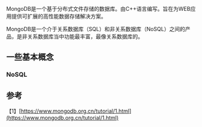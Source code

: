 MongoDB是一个基于分布式文件存储的数据库。由C++语言编写。旨在为WEB应用提供可扩展的高性能数据存储解决方案。

MongoDB是一个介于关系数据库（SQL）和非关系数据库（NoSQL）之间的产品，是非关系数据库当中功能最丰富，最像关系数据库的。

## 一些基本概念

### NoSQL



## 参考

【1】[https://www.mongodb.org.cn/tutorial/1.html](https://www.mongodb.org.cn/tutorial/1.html)


